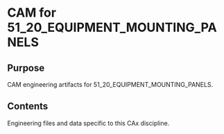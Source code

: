 # CAM for 51_20_EQUIPMENT_MOUNTING_PANELS

## Purpose
CAM engineering artifacts for 51_20_EQUIPMENT_MOUNTING_PANELS.

## Contents
Engineering files and data specific to this CAx discipline.

